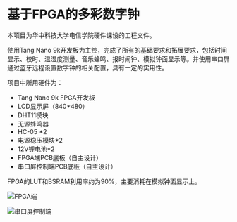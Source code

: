 # 基于FPGA的多彩数字钟

本项目为华中科技大学电信学院硬件课设的工程文件。

使用Tang Nano 9k开发板为主控，完成了所有的基础要求和拓展要求，包括时间显示、校时、温湿度测量、音乐蜂鸣、报时闹钟、模拟钟面显示等。并使用串口屏通过蓝牙远程设置数字钟的相关配置，具有一定的实用性。

项目中所用硬件为：

- Tang Nano 9k FPGA开发板
- LCD显示屏（840*480）
- DHT11模块
- 无源蜂鸣器
- HC-05 *2
- 电源稳压模块*2
- 12V锂电池*2
- FPGA端PCB底板（自主设计）
- 串口屏控制端PCB底板（自主设计）

FPGA的LUT和BSRAM利用率约为90%，主要消耗在模拟钟面显示上。

![FPGA端](C:\Users\hhfz\Documents\GitHub\FPGA_digital_clock\pic\FPGA端.jpg)



![串口屏控制端](C:\Users\hhfz\Documents\GitHub\FPGA_digital_clock\pic\串口屏控制端.jpg)


